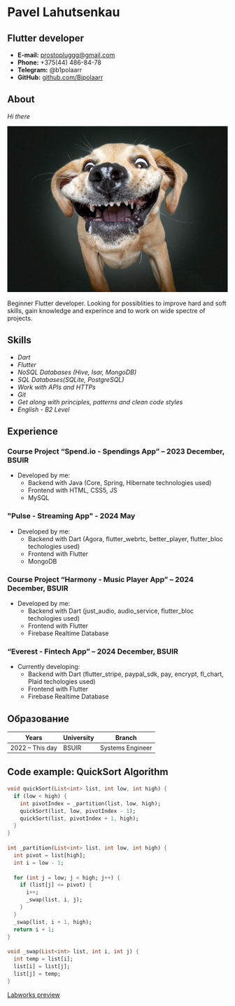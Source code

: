 
# Pavel Lahutsenkau

## Flutter developer

- **E-mail:** prostopluggg@gmail.com    
- **Phone:** +375(44) 486-84-78
- **Telegram:** @b1polaarr
- **GitHub:** [github.com/Bipolaarr](https://github.com/Bipolaarr)

## About

_Hi there_

![Beginner Flutter Developer](image.png)

Beginner Flutter developer. Looking for possiblities to improve hard and soft skills, gain knowledge and experince and to work on wide spectre of projects.

## Skills

- _Dart_
- _Flutter_
- _NoSQL Databases (Hive, Isar, MongoDB)_
- _SQL Databases(SQLite, PostgreSQL)_
- _Work with APIs and HTTPs_
- _Git_
- _Get along with principles, patterns and clean code styles_
- _English_ - _B2 Level_

## Experience

### Сourse Project “Spend.io - Spendings App” – 2023 December, BSUIR

- Developed by me:
  - Backend with Java (Core, Spring, Hibernate technologies used)
  - Frontend with HTML, CSS5, JS
  - MySQL 

### "Pulse - Streaming App" - 2024 May

- Developed by me:
  - Backend with Dart (Agora, flutter_webrtc, better_player, flutter_bloc  techologies used)
  - Frontend with Flutter
  - MongoDB


### Course Project “Harmony - Music Player App” – 2024 December, BSUIR

- Developed by me:
  - Backend with Dart (just_audio, audio_service, flutter_bloc techologies used)
  - Frontend with Flutter
  - Firebase Realtime Database

### “Everest - Fintech App” – 2024 December, BSUIR 

- Currently developing:
  - Backend with Dart (flutter_stripe, paypal_sdk, pay, encrypt, fl_chart, Plaid techologies used)
  - Frontend with Flutter
  - Firebase Realtime Database



## Образование

| Years            | University        | Branch                |
| ---------------- | ----------------- | --------------------- |
| 2022 – This day  | BSUIR             | Systems Engineer      |

## Code example: QuickSort Algorithm 

```Dart
void quickSort(List<int> list, int low, int high) {
  if (low < high) {
    int pivotIndex = _partition(list, low, high);
    quickSort(list, low, pivotIndex - 1);
    quickSort(list, pivotIndex + 1, high);
  }
}

int _partition(List<int> list, int low, int high) {
  int pivot = list[high];
  int i = low - 1;

  for (int j = low; j < high; j++) {
    if (list[j] <= pivot) {
      i++;
      _swap(list, i, j);
    }
  }
  _swap(list, i + 1, high);
  return i + 1;
}

void _swap(List<int> list, int i, int j) {
  int temp = list[i];
  list[i] = list[j];
  list[j] = temp;
}

```

[Labworks preview](https://bipolaarr.github.io/labs-evt/)